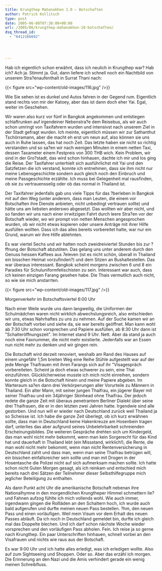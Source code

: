 ```yaml
---
title: Krungthep Mahanakhon 1.0 – Botschaften
author: Patrick Kollitsch
type: post
date: 2005-06-08T07:38:00+00:00
url: /2005/06/krungthep-mahanakhon-10-botschaften/
dsq_thread_id:
  - "6412166692"




---
```

Hab ich eigentlich schon erwähnt, dass ich neulich in Krungthep war? Hab ich? Ach ja. Stimmt ja. Gut, dann liefere ich schnell noch ein Nachtbild von unserem Stra?enaufenthalt in Surrat Thani nach:

{{< figure src="wp-content/old-images/116.jpg" />}}

Wie Sie sehen ist es dunkel und Autos fahren in der Gegend rum. Eigentlich stand rechts von mir der Katoey, aber das ist dann doch eher Yai. Egal, weiter im Geschehen.

Wir waren also kurz vor fünf in Bangkok angekommen und entstiegen schlaftrunken auf irgendeiner Nebenstra?e dem Reisebus, als wir auch schon umringt von Taxifahrern wurden und intensivst nach unserem Ziel in der Stadt gefragt wurden. Ich meinte, eigentlich müssen wir zur Sathanthut Tschörramann, aber die macht eh erst um neun auf, also können sie uns auch in Ruhe lassen, das hat noch Zeit. Das letzte haben sie nicht so richtig verstanden und so sa?en wir nach wenigen Minuten in einem netten Taxi, dessen Taxameter einem Festpreis von 300 THB wich. Kein Problem, wir sind in der Gro?stadt, das wird schon hinhauen, dachte ich mir und los ging die Reise. Der Taxifahrer unterhielt sich ausführlichst mit Yai und den Satzfetzen die ich verstand, konnte ich entnehmen, dass sie ihm nicht nur meine Lebensgeschichte sondern auch gleich noch den Einbruch und meine Passgeschichte erzählte. Ich muss bei Gelegenheit mal rausfinden, ob sie zu vertrauensselig oder ob das normal in Thailand ist.

Der Taxifahrer jedenfalls gab uns viele Tipps für das ?berleben in Bangkok mit auf den Weg (unter anderem, dass man Leuten, die einem vor Botschaften ihre Dienste anbieten, nicht unbedingt vertrauen sollte) und hätte uns am liebsten anderswo abgesetzt. Das wollten wir aber nicht, und so fanden wir uns nach einer irrwitzigen Fahrt durch leere Stra?en vor der Botschaft wieder, wo wir prompt von netten Menschen angesprochen wurden, ob wir nicht etwas kopieren oder unsere Anträge mit ihrer Hilfe ausfüllen wollten. Dass ich das alles bereits vorbereitet hatte, war nur ein Grund, warum wir ihre Hilfe ablehnten.

Es war viertel Sechs und wir hatten noch zweidreiviertel Stunden bis zur ?ffnung der Botschaft abzutöten. Das gelang uns unter anderem durch den Genuss heissen Kaffees aus 7eleven (ist es nicht schön, überall in Thailand ein bisschen Heimat vorzufinden?) und dem Sitzen an Bushaltestellen. Das war überaus interessant. Bangkok scheint morgens zwischen 6 und 8 ein Paradies für Schuluniformfetischisten zu sein. Interessant war auch, dass ich keinen einzigen Farang gesehen habe. Die Thais vermutlich auch nicht, so wie sie mich anstarrten.

{{< figure src="wp-content/old-images/117.jpg" />}}

Morgenverkehr im Botschaftsviertel 6:00 Uhr

Nach einer Weile wurde uns dann langweilig, die Uniformen der Schulmädchen waren nicht wirklich abwechslungsreich, also entschieden wir uns, etwas Nahrhaftes zu uns zu nehmen. Auf der Suche kamen wir an der Botschaft vorbei und siehe da, sie war bereits geöffnet. Man kann wohl ab 7:30 Uhr schon vorsprechen und Papiere ausfüllen, ab 8:30 Uhr dann ist "Schalteröffnungszeit". Im Internet stand 9 Uhr. Nett. Aber da stand ja auch noch eine Faxnummer, die nicht mehr existierte. Jedenfalls war an Essen nun nicht mehr zu denken und wir gingen rein.

Die Botschaft wird derzeit renoviert, weshalb am Rand des Hauses auf einem ungefähr 1,5m breiten Weg eine Reihe Stühle aufgestellt war auf der jede Menge Thaifrauen mit ihren Farangs sich auf ihr "Visagespräch vorbereiteten. Scheint ja doch etwas schwerer zu sein, eine Thai einzuführen. Glücklicherweise musste ich mich nicht einreihen, sondern konnte gleich in die Botschaft hinein und meine Papiere abgeben. Im Warteraum sa?en dann drei Verkörperungen aller Vorurteile zu Männern in Thailand. Ein alter Mann, mit seiner jungen Thaifrau, ein jügerer Bayer mit seiner Thaifrau und ein 34jähriger Skinhead ohne Thaifrau. Der jedoch redete die ganze Zeit mit überaus penetrantem Berliner Dialekt über seine drei Thaifrauen, die er in den letzten zwei Jahren hatte. Irgendwie sind alle gestorben. Und nun will er wieder nach Deutschland zurück weil Thailand ja so Scheisse ist. Ich habe die ganze Zeit überlegt, ob ich kurz erwähnen sollte, dass man in Deutschland keine Hakenkreuze am Hosenbein tragen darf, unterlies das aber aufgrund seines Unbelehrbarkeit schreienden Erscheinungsbildes. Die weiteren Gespräche drehten sich um Kindergeld, das man wohl nicht mehr bekommt, wenn man kein Sorgerecht für das Kind hat und dauerhaft in Thailand lebt (ein Missstand, wirklich!), die Rente, die man wohl nicht mehr bekommt, wenn man nicht Rentenversicherung in Deutschland zahlt und dass man, wenn man seine Thaifrau betrügen will, ein bisschen einfallsreicher sein sollte und man mit Drogen in der Hosentasche die Polizei nicht auf sich aufmerksam machen sollte. Ich hatte schon nicht Guten Morgen gesagt, als ich reinkam und entschied mich bereits nach drei Sätzen der Teilnehmer dieser Selbsthilfegruppe mich jeglicher Beteiligung zu enthalten.

Als dann Punkt acht Uhr die amerikanische Botschaft nebenan ihre Nationalhymne in den morgendlichen Krungtheper Himmel schmettern lie? und Fahnen aufzog fühlte ich mich vollends wohl. Wie auch immer, irgendwann gingen die Rollläden an den Schaltern hoch, ich wurde auch bald aufgerufen und durfte meinen neuen Pass bestellen. ?hm, den neuen Pass und einen vorläufigen. Weil mein Visum vor dem Erhalt des neuen Passes abläuft. Da ich noch in Deutschland gemeldet bin, durfte ich gleich mal das Doppelte blechen. Und ich darf schon nächste Woche wieder vorsprechen und den vorläufigen Pass abholen. Fein. Ich reise ja so gerne nach Krungthep. Ein paar Unterschriften hinhauen, schnell vorbei an den Visafrauen und nichts wie raus aus der Botschaft.

Es war 9:00 Uhr und ich hatte alles erledigt, was ich erledigen wollte. Also auf zum Sightseeing und Shoppen. Oder so. Aber das erzähl ich morgen. Die Erinnerung an den Nazi und die Amis verhindert gerade ein wenig meinen Schreibfluss.
